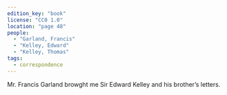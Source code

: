 ```yaml
---
edition_key: "book"
license: "CC0 1.0"
location: "page 48"
people:
  - "Garland, Francis"
  - "Kelley, Edward"
  - "Kelley, Thomas"
tags:
  - correspondence
---
```

Mr. Francis Garland browght me
Sir Edward Kelley and his brother’s letters.
